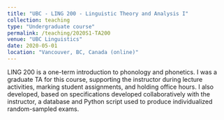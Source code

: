```yaml
---
title: "UBC - LING 200 - Linguistic Theory and Analysis I"
collection: teaching
type: "Undergraduate course"
permalink: /teaching/2020S1-TA200
venue: "UBC Linguistics"
date: 2020-05-01
location: "Vancouver, BC, Canada (online)"
---
```


LING 200 is a one-term introduction to phonology and phonetics. I was a graduate TA for this course, supporting the instructor during lecture activities, marking student assignments, and holding office hours. I also developed, based on specifications developed collaboratively with the instructor, a database and Python script used to produce individualized random-sampled exams.
